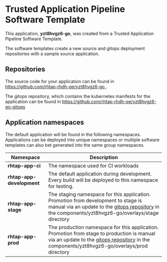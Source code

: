 # Trusted Application Pipeline Software Template

This application, **yzt8hvgz6-go**, was created from a Trusted Application Pipeline Software Template.

The software templates create a new source and gitops deployment repositories with a sample source application. 

## Repositories

The source code for your application can be found in [https://github.com/rhtap-rhdh-qe/yzt8hvgz6-go ](https://github.com/rhtap-rhdh-qe/yzt8hvgz6-go ).
 
The gitops repository, which contains the kubernetes manifests for the application can be found in 
[https://github.com/rhtap-rhdh-qe/yzt8hvgz6-go-gitops ](https://github.com/rhtap-rhdh-qe/yzt8hvgz6-go-gitops ) 

## Application namespaces 

The default application will be found in the following namespaces. Applications can be deployed into unique namespaces or multiple software templates can also bet generated into the same group namespaces.  

|  Namespace   |  Description   |  
| -------- | -------- |
| **rhtap-app-ci** | The namespace used for CI workloads |
| **rhtap-app-development** | The default application during development. Every build will be deployed to this namespace for testing. |
| **rhtap-app-stage** | The staging namespace for this application. Promotion from development to stage is manual via an update to the [gitops repository](https://github.com/rhtap-rhdh-qe/yzt8hvgz6-go-gitops ) in the components/yzt8hvgz6-go/overlays/stage directory |
| **rhtap-app-prod** | The production namespace for this application. Promotion from stage to production is manual via an update to the [gitops repository](https://github.com/rhtap-rhdh-qe/yzt8hvgz6-go-gitops ) in the components/yzt8hvgz6-go/overlays/prod directory |